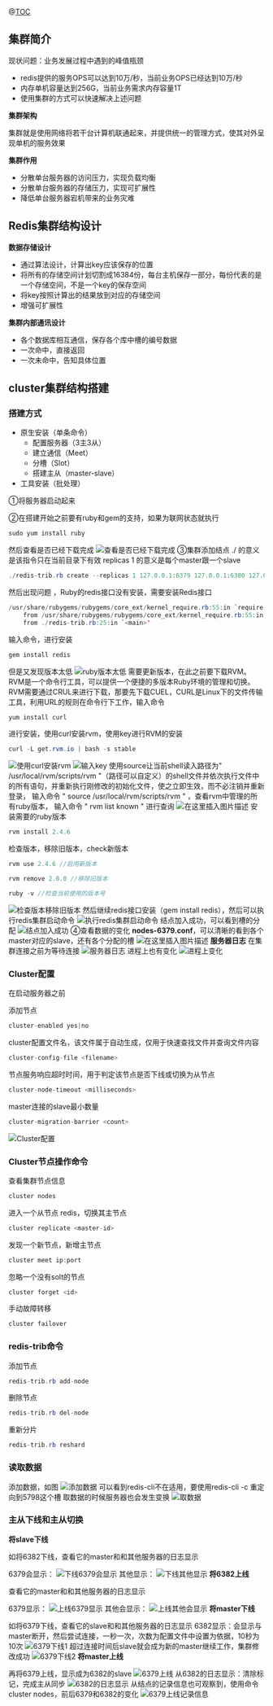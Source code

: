 @[TOC](集群)

## 集群简介

现状问题：业务发展过程中遇到的峰值瓶颈

 - redis提供的服务OPS可以达到10万/秒，当前业务OPS已经达到10万/秒 
 - 内存单机容量达到256G，当前业务需求内存容量1T
 - 使用集群的方式可以快速解决上述问题

**集群架构**

集群就是使用网络将若干台计算机联通起来，并提供统一的管理方式，使其对外呈现单机的服务效果

**集群作用**

 - 分散单台服务器的访问压力，实现负载均衡
 - 分散单台服务器的存储压力，实现可扩展性 
 - 降低单台服务器宕机带来的业务灾难

## Redis集群结构设计
**数据存储设计**

 - 通过算法设计，计算出key应该保存的位置 
 - 将所有的存储空间计划切割成16384份，每台主机保存一部分，每份代表的是一个存储空间，不是一个key的保存空间
 - 将key按照计算出的结果放到对应的存储空间
 - 增强可扩展性

**集群内部通讯设计**

 - 各个数据库相互通信，保存各个库中槽的编号数据 
 - 一次命中，直接返回 
 - 一次未命中，告知具体位置

## cluster集群结构搭建

### 搭建方式

 - 原生安装（单条命令）
   - 配置服务器（3主3从）
   - 建立通信（Meet）
   - 分槽（Slot）
   - 搭建主从（master-slave）
 - 工具安装（批处理）

①将服务器启动起来

②在搭建开始之前要有ruby和gem的支持，如果为联网状态就执行
```java
sudo yum install ruby
```
然后查看是否已经下载完成
![查看是否已经下载完成](https://img-blog.csdnimg.cn/20200816141429641.png#pic_center)
③集群添加结点 
./ 的意义是该指令只在当前目录下有效
replicas 1 的意义是每个master跟一个slave

```java
./redis-trib.rb create --replicas 1 127.0.0.1:6379 127.0.0.1:6380 127.0.0.1:6381 127.0.0.1:6382 127.0.0.1:6383 127.0.0.1:6384
```
然后出现问题 ，Ruby的redis接口没有安装，需要安装Redis接口
```java
/usr/share/rubygems/rubygems/core_ext/kernel_require.rb:55:in `require': cannot load such file -- redis (LoadError)
	from /usr/share/rubygems/rubygems/core_ext/kernel_require.rb:55:in `require'
	from ./redis-trib.rb:25:in `<main>'
```
输入命令，进行安装
```java
gem install redis
```
但是又发现版本太低
![ruby版本太低](https://img-blog.csdnimg.cn/20200816143210252.png#pic_center)
需要更新版本，在此之前要下载RVM。RVM是一个命令行工具，可以提供一个便捷的多版本Ruby环境的管理和切换。RVM需要通过CRUL来进行下载，那要先下载CUEL，CURL是Linux下的文件传输工具，利用URL的规则在命令行下工作，输入命令 
```java
yum install curl
```

进行安装，使用curl安装rvm，使用key进行RVM的安装

```java
curl -L get.rvm.io | bash -s stable
```
![使用curl安装rvm](https://img-blog.csdnimg.cn/2020081614464987.png?x-oss-process=image/watermark,type_ZmFuZ3poZW5naGVpdGk,shadow_10,text_aHR0cHM6Ly9ibG9nLmNzZG4ubmV0L3dlaXhpbl80NjMxNzI2OA==,size_16,color_FFFFFF,t_70#pic_center)
![输入key](https://img-blog.csdnimg.cn/20200816144848292.png?x-oss-process=image/watermark,type_ZmFuZ3poZW5naGVpdGk,shadow_10,text_aHR0cHM6Ly9ibG9nLmNzZG4ubmV0L3dlaXhpbl80NjMxNzI2OA==,size_16,color_FFFFFF,t_70#pic_center)
使用source让当前shell读入路径为" /usr/local/rvm/scripts/rvm "（路径可以自定义）的shell文件并依次执行文件中的所有语句，并重新执行刚修改的初始化文件，使之立即生效，而不必注销并重新登录，
输入命令 "  source /usr/local/rvm/scripts/rvm " ，查看rvm中管理的所有ruby版本，
输入命令 " rvm list known " 进行查询
![在这里插入图片描述](https://img-blog.csdnimg.cn/20200816145246141.png?x-oss-process=image/watermark,type_ZmFuZ3poZW5naGVpdGk,shadow_10,text_aHR0cHM6Ly9ibG9nLmNzZG4ubmV0L3dlaXhpbl80NjMxNzI2OA==,size_16,color_FFFFFF,t_70#pic_center)
安装需要的ruby版本

```java
rvm install 2.4.6
```
检查版本，移除旧版本，check新版本
```java
rvm use 2.4.6 //启用新版本

rvm remove 2.0.0 //移除旧版本

ruby -v //检查当前使用的版本号
```
![检查版本移除旧版本](https://img-blog.csdnimg.cn/20200816150922810.png?x-oss-process=image/watermark,type_ZmFuZ3poZW5naGVpdGk,shadow_10,text_aHR0cHM6Ly9ibG9nLmNzZG4ubmV0L3dlaXhpbl80NjMxNzI2OA==,size_16,color_FFFFFF,t_70#pic_center)
然后继续redis接口安装（gem install redis），然后可以执行redis集群启动命令
![执行redis集群启动命令](https://img-blog.csdnimg.cn/20200816151447371.png?x-oss-process=image/watermark,type_ZmFuZ3poZW5naGVpdGk,shadow_10,text_aHR0cHM6Ly9ibG9nLmNzZG4ubmV0L3dlaXhpbl80NjMxNzI2OA==,size_16,color_FFFFFF,t_70#pic_center)
结点加入成功，可以看到槽的分配
![结点加入成功](https://img-blog.csdnimg.cn/20200816151904489.png?x-oss-process=image/watermark,type_ZmFuZ3poZW5naGVpdGk,shadow_10,text_aHR0cHM6Ly9ibG9nLmNzZG4ubmV0L3dlaXhpbl80NjMxNzI2OA==,size_16,color_FFFFFF,t_70#pic_center)
④查看数据的变化
**nodes-6379.conf**，可以清晰的看到各个master对应的slave，还有各个分配的槽
![在这里插入图片描述](https://img-blog.csdnimg.cn/20200816152534364.png#pic_center)
**服务器日志**
在集群连接之前为等待连接
![服务器日志](https://img-blog.csdnimg.cn/20200816152853704.png?x-oss-process=image/watermark,type_ZmFuZ3poZW5naGVpdGk,shadow_10,text_aHR0cHM6Ly9ibG9nLmNzZG4ubmV0L3dlaXhpbl80NjMxNzI2OA==,size_16,color_FFFFFF,t_70#pic_center)
进程上也有变化
![进程上变化](https://img-blog.csdnimg.cn/2020081615312049.png#pic_center)
### Cluster配置

在启动服务器之前

添加节点

```java
cluster-enabled yes|no
```
cluster配置文件名，该文件属于自动生成，仅用于快速查找文件并查询文件内容

```java
cluster-config-file <filename>
```
节点服务响应超时时间，用于判定该节点是否下线或切换为从节点

```java
cluster-node-timeout <milliseconds>
```
master连接的slave最小数量

```java
cluster-migration-barrier <count>
```
![Cluster配置](https://img-blog.csdnimg.cn/20200816123217624.png?x-oss-process=image/watermark,type_ZmFuZ3poZW5naGVpdGk,shadow_10,text_aHR0cHM6Ly9ibG9nLmNzZG4ubmV0L3dlaXhpbl80NjMxNzI2OA==,size_16,color_FFFFFF,t_70#pic_center)

### Cluster节点操作命令

查看集群节点信息
```java
cluster nodes
```
进入一个从节点 redis，切换其主节点

```java
cluster replicate <master-id>
```
发现一个新节点，新增主节点

```java
cluster meet ip:port
```
忽略一个没有solt的节点
```java
cluster forget <id>
```
手动故障转移

```java
cluster failover
```
### redis-trib命令
添加节点

```java
redis-trib.rb add-node
```
删除节点

```java
redis-trib.rb del-node
```
重新分片

```java
redis-trib.rb reshard
```

### 读取数据

添加数据，如图
![添加数据](https://img-blog.csdnimg.cn/20200816153526310.png#pic_center)
可以看到redis-cli不在适用，要使用redis-cli -c 重定向到5798这个槽
取数据的时候服务器也会发生变换
![取数据](https://img-blog.csdnimg.cn/20200816153844329.png#pic_center)

### 主从下线和主从切换

**将slave下线**

如将6382下线，查看它的master和和其他服务器的日志显示

6379会显示：
![下线6379会显示](https://img-blog.csdnimg.cn/20200816155047784.png#pic_center)
其他显示：
![下线其他显示](https://img-blog.csdnimg.cn/2020081615514398.png#pic_center)
**将6382上线** 

查看它的master和和其他服务器的日志显示

6379显示：
![上线6379显示](https://img-blog.csdnimg.cn/20200816155357758.png?x-oss-process=image/watermark,type_ZmFuZ3poZW5naGVpdGk,shadow_10,text_aHR0cHM6Ly9ibG9nLmNzZG4ubmV0L3dlaXhpbl80NjMxNzI2OA==,size_16,color_FFFFFF,t_70#pic_center)
其他会显示：
![上线其他会显示](https://img-blog.csdnimg.cn/20200816155451865.png#pic_center)
**将master下线**

如将6379下线，查看它的slave和和其他服务器的日志显示
6382显示：会显示与master断开，然后尝试连接，一秒一次，次数为配置文件中设置为依据，10秒为10次
![6379下线1](https://img-blog.csdnimg.cn/20200816160200738.png?x-oss-process=image/watermark,type_ZmFuZ3poZW5naGVpdGk,shadow_10,text_aHR0cHM6Ly9ibG9nLmNzZG4ubmV0L3dlaXhpbl80NjMxNzI2OA==,size_16,color_FFFFFF,t_70#pic_center)
超过连接时间后slave就会成为新的master继续工作，集群修改成功
![6379下线2](https://img-blog.csdnimg.cn/20200816160455564.png?x-oss-process=image/watermark,type_ZmFuZ3poZW5naGVpdGk,shadow_10,text_aHR0cHM6Ly9ibG9nLmNzZG4ubmV0L3dlaXhpbl80NjMxNzI2OA==,size_16,color_FFFFFF,t_70#pic_center)
**将master上线**

再将6379上线，显示成为6382的slave
![6379上线](https://img-blog.csdnimg.cn/20200816160923194.png?x-oss-process=image/watermark,type_ZmFuZ3poZW5naGVpdGk,shadow_10,text_aHR0cHM6Ly9ibG9nLmNzZG4ubmV0L3dlaXhpbl80NjMxNzI2OA==,size_16,color_FFFFFF,t_70#pic_center)
从6382的日志显示：清除标记，完成主从同步
![6382的日志显示](https://img-blog.csdnimg.cn/20200816161043979.png?x-oss-process=image/watermark,type_ZmFuZ3poZW5naGVpdGk,shadow_10,text_aHR0cHM6Ly9ibG9nLmNzZG4ubmV0L3dlaXhpbl80NjMxNzI2OA==,size_16,color_FFFFFF,t_70#pic_center)
从结点的记录信息也可观察到，使用命令 cluster nodes，前后6379和6382的变化
![6379上线记录信息](https://img-blog.csdnimg.cn/20200816161714607.png?x-oss-process=image/watermark,type_ZmFuZ3poZW5naGVpdGk,shadow_10,text_aHR0cHM6Ly9ibG9nLmNzZG4ubmV0L3dlaXhpbl80NjMxNzI2OA==,size_16,color_FFFFFF,t_70#pic_center)